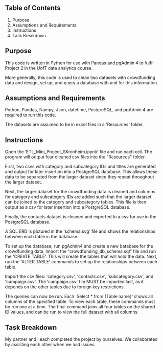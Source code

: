 ## Table of Contents

1. Purpose
3. Assumptions and Requirements
4. Instructions
5. Task Breakdown

## Purpose

This code is written in Python for use with Pandas and pgAdmin 4 to fulfill Project 2 in the UofT data analytics course. 

More generally, this code is used to clean two datasets with crowdfunding data and design, set up, and query a database with and for this information. 

## Assumptions and Requirements 

Python, Pandas, Numpy, Json, datetime, PostgreSQL, and pgAdmin 4 are required to run this code. 

The datasets are assumed to be in excel files in a 'Resources' folder.

## Instructions 

Open the 'ETL_Mini_Project_SKronheim.ipynb' file and run each cell. The program will output four cleaned csv files into the "Resources" folder. 

First, two csvs with category and subcategory IDs and titles are generated and output for later insertion into a PostgreSQL database. This allows these data to be separated from the larger dataset since they repeat throughout the larger dataset. 

Next, the larger dataset for the crowdfunding data is cleaned and columns for category and subcategory IDs are added such that the larger dataset can be joined to the category and subcategory tables. This file is then output as a csv for later insertion into a PostgreSQL database. 

Finally, the contacts dataset is cleaned and exported to a csv for use in the PostgreSQL database. 

A SQL ERD is pictured in the 'schema.svg' file and shows the relationships between each table in the database. 

To set up the database, run pgAdmin4 and create a new batabase for the crowdfunding data. Import the "crowdfunding_db_schema.sql" file and run the 'CREATE TABLE'. This will create the tables that will hold the data. Next, run the 'ALTER TABLE' commands to set up the relationships between each table. 

Import the csv files: 'category.csv', 'contacts.csv', 'subcategory.csv', and 'campaign.csv'. The 'campaign.csv' file MUST be imported last, as it depends on the other tables due to foreign key restrictions. 

The queries can now be run. Each 'Select * from {Table name}' shows all columns of the specified table. To view each table, these commands must be run one at a time. The final command joins all four tables on the shared ID values, and can be run to view the full dataset with all columns. 

## Task Breakdown

My partner and I each completed the project by ourselves. We collaborated by assisting each other when we had issues. 